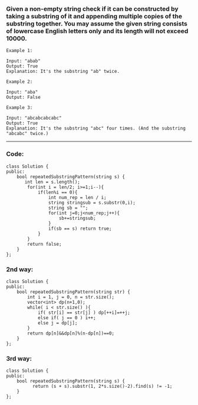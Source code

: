 ### Given a non-empty string check if it can be constructed by taking a substring of it and appending multiple copies of the substring together. You may assume the given string consists of lowercase English letters only and its length will not exceed 10000.

```
Example 1:

Input: "abab"
Output: True
Explanation: It's the substring "ab" twice.
```
```
Example 2:

Input: "aba"
Output: False
```
```
Example 3:

Input: "abcabcabcabc"
Output: True
Explanation: It's the substring "abc" four times. (And the substring "abcabc" twice.)
```

---

### Code:

```
class Solution {
public:
    bool repeatedSubstringPattern(string s) {
       int len = s.length();
        for(int i = len/2; i>=1;i--){
            if(len%i == 0){
                int num_rep = len / i;
                string stringsub = s.substr(0,i);
                string sb = "";
                for(int j=0;j<num_rep;j++){
                    sb+=stringsub;
                }
                if(sb == s) return true;
            }
        }
        return false;
    }
};
```

### 2nd way:

```
class Solution {
public:
    bool repeatedSubstringPattern(string str) {
        int i = 1, j = 0, n = str.size();
        vector<int> dp(n+1,0);
        while( i < str.size() ){
            if( str[i] == str[j] ) dp[++i]=++j;
            else if( j == 0 ) i++;
            else j = dp[j];
        }
        return dp[n]&&dp[n]%(n-dp[n])==0;
    }
};
```

### 3rd way:

```
class Solution {
public:
    bool repeatedSubstringPattern(string s) {
          return (s + s).substr(1, 2*s.size()-2).find(s) != -1;
    }
};
```
